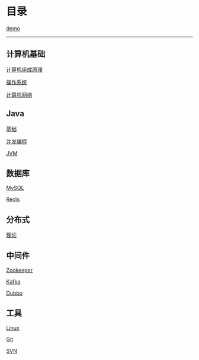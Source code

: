# 目录



[demo](https://blog.csdn.net/Hazer_/article/details/120462563)

---

## 计算机基础

[计算机组成原理]()

[操作系统]()

[计算机网络]()

## Java

[基础]()

[并发编程]()

[JVM]()

## 数据库

[MySQL]()

[Redis]()

## 分布式

[理论]()

## 中间件

[Zookeeper]()

[Kafka]()

[Dubbo]()

## 工具

[Linux]()

[Git]()

[SVN]()
